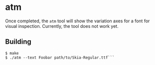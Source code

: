 atm
===

Once completed, the `atm` tool will show the variation axes for a font
for visual inspection. Currently, the tool does not work yet.

Building
--------

```$ qmake
$ make
$ ./atm --text Foobar path/to/Skia-Regular.ttf```

